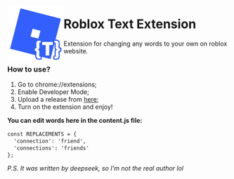 <img src="https://github.com/4d3r/rbx-text-extension/blob/main/src/icon.png?raw=true"
  width="128"
  height="128"
  style="float:left;">
# Roblox Text Extension
Extension for changing any words to your own on roblox website.

### How to use?
1. Go to chrome://extensions;
2. Enable Developer Mode;
3. Upload a release from [here]([https://www.example.com](https://github.com/4d3r/rbx-text-extension/releases));
4. Turn on the extension and enjoy!

**You can edit words here in the content.js file:**
```
const REPLACEMENTS = {
  'connection': 'friend',
  'connections': 'friends'
};
```

*P.S. It was written by deepseek, so I'm not the real author lol*
